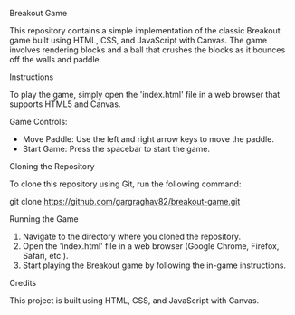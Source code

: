 Breakout Game

This repository contains a simple implementation of the classic Breakout game built using HTML, CSS, and JavaScript with Canvas. The game involves rendering blocks and a ball that crushes the blocks as it bounces off the walls and paddle.

Instructions

To play the game, simply open the 'index.html' file in a web browser that supports HTML5 and Canvas.

Game Controls:

- Move Paddle: Use the left and right arrow keys to move the paddle.
- Start Game: Press the spacebar to start the game.

Cloning the Repository

To clone this repository using Git, run the following command:

git clone https://github.com/gargraghav82/breakout-game.git

Running the Game

1. Navigate to the directory where you cloned the repository.
2. Open the 'index.html' file in a web browser (Google Chrome, Firefox, Safari, etc.).
3. Start playing the Breakout game by following the in-game instructions.

Credits

This project is built using HTML, CSS, and JavaScript with Canvas.
